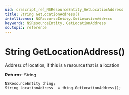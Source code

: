 ```yaml
---
uid: crmscript_ref_NSResourceEntity_GetLocationAddress
title: String GetLocationAddress()
intellisense: NSResourceEntity.GetLocationAddress
keywords: NSResourceEntity, GetLocationAddress
so.topic: reference
---
```


# String GetLocationAddress()

Address of location, if this is a resource that is a location

**Returns:** String

```crmscript
NSResourceEntity thing;
String locationAddress  = thing.GetLocationAddress();
```

